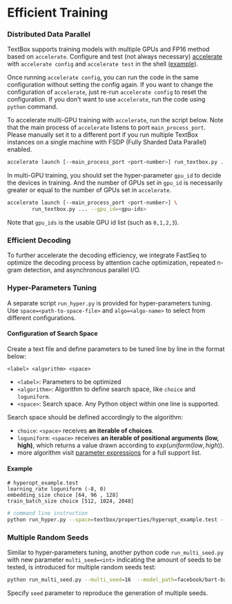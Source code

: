# Efficient Training

### Distributed Data Parallel

TextBox supports training models with multiple GPUs and FP16 method based on `accelerate`. Configure and test (not always necessary) [accelerate](https://github.com/huggingface/accelerate) with `accelerate config` and `accelerate test` in the shell ([example](https://github.com/RUCAIBox/TextBox/blob/2.0.0/asset/accelerate.md)).

Once running `accelerate config`, you can run the code in the same configuration without setting the config again. If you want to change the configuration of `accelerate`, just re-run `accelerate config` to reset the configuration. If you don't want to use `accelerate`, run the code using `python` command.

To accelerate multi-GPU training with `accelerate`, run the script below. Note that the main process of `accelerate` listens to port `main_process_port`. Please manually set it to a different port if you run multiple TextBox instances on a single machine with FSDP (Fully Sharded Data Parallel) enabled.

```bash
accelerate launch [--main_process_port <port-number>] run_textbox.py ...
```

In multi-GPU training, you should set the hyper-parameter `gpu_id` to decide the devices in training. And the number of GPUs set in `gpu_id` is necessarily greater or equal to the number of GPUs set in `accelerate`.

```bash
accelerate launch [--main_process_port <port-number>] \
        run_textbox.py ... --gpu_id=<gpu-ids>
```

Note that `gpu_ids` is the usable GPU id list (such as `0,1,2,3`).

### Efficient Decoding

To further accelerate the decoding efficiency, we integrate FastSeq to optimize the decoding process by attention cache optimization, repeated n-gram detection, and asynchronous parallel I/O.

### Hyper-Parameters Tuning

A separate script `run_hyper.py` is provided for hyper-parameters tuning. Use `space=<path-to-space-file>` and `algo=<algo-name>` to select from different configurations.

#### Configuration of Search Space

Create a text file and define parameters to be tuned line by line in the format below:

```text
<label> <algorithm> <space>
```

- `<label>`: Parameters to be optimized
- `<algorithm>`: Algorithm to define search space, like `choice` and `loguniform`.
- `<space>`: Search space. Any Python object within one line is supported.

Search space should be defined accordingly to the algorithm:

- `choice`: `<space>` receives **an iterable of choices**.
- `loguniform`: `<space>` receives **an iterable of positional arguments (low, high)**, which returns a value drawn according to $exp(uniform(low, high))$.
- more algorithm visit [parameter expressions](http://hyperopt.github.io/hyperopt/getting-started/search_spaces/) for a full support list.

#### Example

```text
# hyperopt_example.test
learning_rate loguniform (-8, 0)
embedding_size choice [64, 96 , 128]
train_batch_size choice [512, 1024, 2048]
```

```bash
# command line instruction
python run_hyper.py --space=textbox/properties/hyperopt_example.test --algo='exhaustive'  --model_path=facebook/bart-base --metrics=\[\'rouge\'\] --metrics_for_best_model=\[\'ROUGE-1\'\]
```

### Multiple Random Seeds

Similar to hyper-parameters tuning, another python code `run_multi_seed.py` with new parameter `multi_seed=<int>` indicating the amount of seeds to be tested, is introduced for multiple random seeds test:

```bash
python run_multi_seed.py --multi_seed=16  --model_path=facebook/bart-base --metrics=\[\'rouge\''\] --metrics_for_best_model=\[\'ROUGE-1\'\]
```

Specify `seed` parameter to reproduce the generation of multiple seeds.